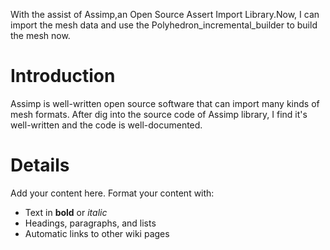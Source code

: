 With the assist of Assimp,an Open Source Assert Import Library.Now, I can
import the mesh data and use the Polyhedron\_incremental\_builder to build
the mesh now.

# Introduction #

Assimp is well-written open source software that can import many kinds of
mesh formats. After dig into the source code of Assimp library, I find it's
well-written and the code is well-documented.



# Details #

Add your content here.  Format your content with:
  * Text in **bold** or _italic_
  * Headings, paragraphs, and lists
  * Automatic links to other wiki pages